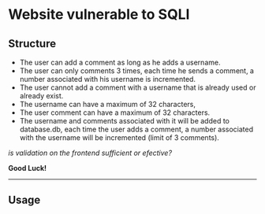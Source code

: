 # Website vulnerable to SQLI

## Structure
* The user can add a comment as long as he adds a username.
* The user can only comments 3 times, each time he sends a comment, a number associated with his username is incremented.
* The user cannot add a comment with a username that is already used or already exist.
* The username can have a maximum of 32 characters,
* The user comment can have a maximum of 32 characters.
* The username and comments associated with it will be added to database.db, each time the user adds a comment, a number associated with the username will be incremented (limit of 3 comments).

*is validation on the frontend sufficient or efective?*

**Good Luck!**

---

## Usage
